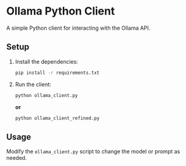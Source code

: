 # Ollama Python Client
A simple Python client for interacting with the Ollama API.

   ## Setup

   1. Install the dependencies:
      ```bash
      pip install -r requirements.txt
      ```

   2. Run the client:
      ```bash
      python ollama_client.py
      ```
      **or**
      ```bash
      python ollama_client_refined.py
      ```

   ## Usage

   Modify the `ollama_client.py` script to change the model or prompt as needed.
